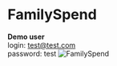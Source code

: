 # FamilySpend
<strong>Demo user</strong><br>
login: test@test.com<br>
password: test
![FamilySpend](https://user-images.githubusercontent.com/54863392/232093781-53c597c1-fcd7-402f-be36-4bb2dc6063c0.png)
